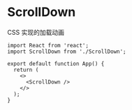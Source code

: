 # ScrollDown

CSS 实现的加载动画

```tsx
import React from 'react';
import ScrollDown from './ScrollDown';

export default function App() {
  return (
    <>
      <ScrollDown />
    </>
  );
}
```
